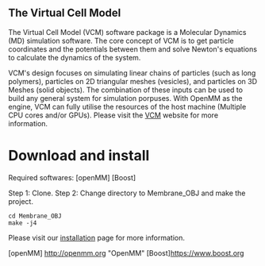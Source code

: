 ## The Virtual Cell Model ##

The Virtual Cell Model (VCM) software package is a Molecular Dynamics (MD) simulation software. The core concept of VCM is to get particle coordinates and the potentials between them and solve Newton's equations to calculate the dynamics of the system. 

VCM's design focuses on simulating linear chains of particles (such as long polymers), particles on 2D triangular meshes (vesicles), and particles on 3D Meshes (solid objects). The combination of these inputs can be used to build any general system for simulation porpuses. With OpenMM as the engine, VCM can fully utilise the resources of the host machine (Multiple CPU cores and/or GPUs).
Please visit the [VCM] website for more information.

# Download and install
Required softwares:
[openMM]
[Boost]

Step 1: Clone.
Step 2: Change directory to Membrane_OBJ and make the project.
```console
cd Membrane_OBJ
make -j4
```

Please visit our [installation] page for more information.

[installation]: https://afarnudi.github.io/Membrane_OBJ/md__doxygen__installation.html
[VCM]: https://afarnudi.github.io/Membrane_OBJ/index.html
[openMM] http://openmm.org "OpenMM"
[Boost]https://www.boost.org
